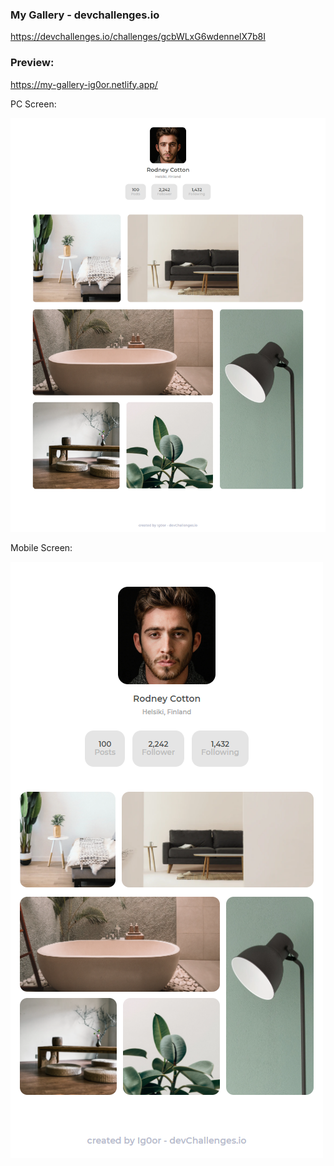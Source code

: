 ### My Gallery - devchallenges.io

https://devchallenges.io/challenges/gcbWLxG6wdennelX7b8I

### Preview:

https://my-gallery-ig0or.netlify.app/

PC Screen:

![PC Screen](https://github.com/Ig0or/my-gallery_devchallenges.io/blob/main/imgs/pc-screen.png)

Mobile Screen:

![Mobile Screen](https://github.com/Ig0or/my-gallery_devchallenges.io/blob/main/imgs/mobile-screen.png)
